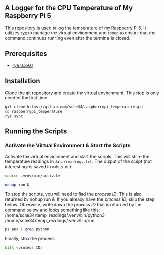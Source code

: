 ## A Logger for the CPU Temperature of My Raspberry Pi 5

This repository is used to log the temperature of my Raspberry Pi 5. It utilizes [rye](https://rye.astral.sh/guide/installation/) to manage the virtual environment and `nohup` to ensure that the command continues running even after the terminal is closed.

## Prerequisites

- [rye 0.39.0](https://rye.astral.sh/guide/installation/)

## Installation

Clone the git repository and create the virtual environment. This step is only needed the first time.

```bash
git clone https://github.com/sche34/raspberrypi_temperature.git
cd raspberrypi_temperature
rye sync
```

## Running the Scripts

### Activate the Virtual Environment & Start the Scripts

Activate the virtual environment and start the scripts. This will store the temperature readings in `data/readings.txt`. The output of the script (not interesting) is saved in `nohup.out`.

```bash
source .venv/bin/activate

nohup run &
```

To stop the scripts, you will need to find the <i>process ID</i>. This is also returned by nohup run &. If you already have the <i>process ID</i>, skip the step below. Otherwise, write down the <i>process ID</i> that is returned by the command below and looks something like this: /home/sche34/temp_readings/.venv/bin/python3 /home/sche34/temp_readings/.venv/bin/run.
```bash
ps aux | grep python
```

Finally, stop the process:
```bash
kill <process ID>
```

